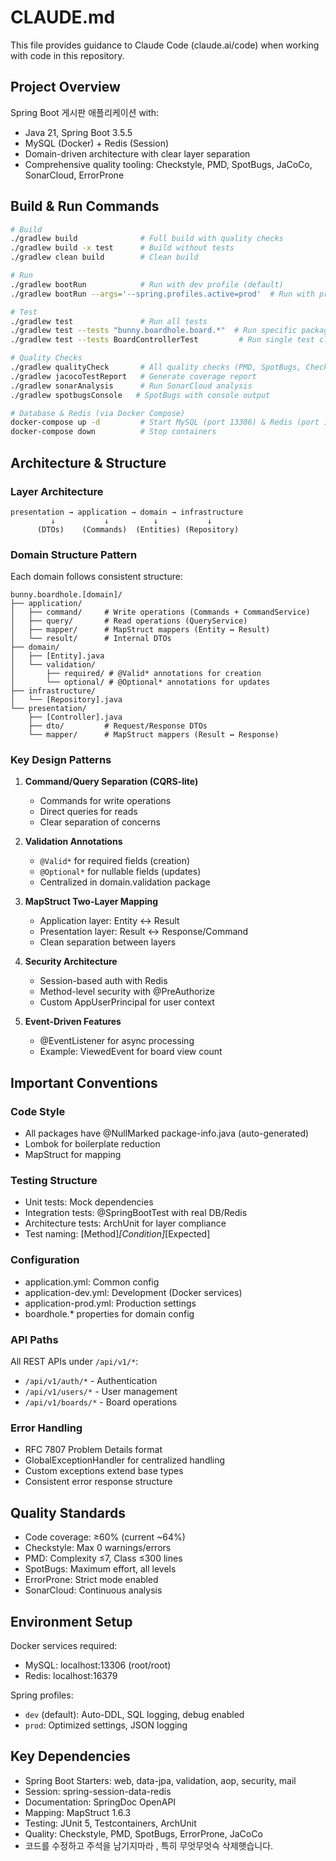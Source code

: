 # CLAUDE.md

This file provides guidance to Claude Code (claude.ai/code) when working with code in this repository.

## Project Overview

Spring Boot 게시판 애플리케이션 with:

- Java 21, Spring Boot 3.5.5
- MySQL (Docker) + Redis (Session)
- Domain-driven architecture with clear layer separation
- Comprehensive quality tooling: Checkstyle, PMD, SpotBugs, JaCoCo, SonarCloud, ErrorProne

## Build & Run Commands

```bash
# Build
./gradlew build              # Full build with quality checks
./gradlew build -x test      # Build without tests
./gradlew clean build        # Clean build

# Run 
./gradlew bootRun            # Run with dev profile (default)
./gradlew bootRun --args='--spring.profiles.active=prod'  # Run with prod profile

# Test
./gradlew test               # Run all tests
./gradlew test --tests "bunny.boardhole.board.*"  # Run specific package tests
./gradlew test --tests BoardControllerTest         # Run single test class

# Quality Checks
./gradlew qualityCheck       # All quality checks (PMD, SpotBugs, Checkstyle, Coverage)
./gradlew jacocoTestReport   # Generate coverage report
./gradlew sonarAnalysis      # Run SonarCloud analysis
./gradlew spotbugsConsole   # SpotBugs with console output

# Database & Redis (via Docker Compose)
docker-compose up -d         # Start MySQL (port 13306) & Redis (port 16379)
docker-compose down          # Stop containers
```

## Architecture & Structure

### Layer Architecture

```
presentation → application → domain → infrastructure
         ↓           ↓          ↓           ↓
      (DTOs)    (Commands)  (Entities) (Repository)
```

### Domain Structure Pattern

Each domain follows consistent structure:

```
bunny.boardhole.[domain]/
├── application/
│   ├── command/     # Write operations (Commands + CommandService)
│   ├── query/       # Read operations (QueryService)
│   ├── mapper/      # MapStruct mappers (Entity ↔ Result)
│   └── result/      # Internal DTOs
├── domain/
│   ├── [Entity].java
│   └── validation/  
│       ├── required/ # @Valid* annotations for creation
│       └── optional/ # @Optional* annotations for updates
├── infrastructure/
│   └── [Repository].java
└── presentation/
    ├── [Controller].java
    ├── dto/         # Request/Response DTOs
    └── mapper/      # MapStruct mappers (Result ↔ Response)
```

### Key Design Patterns

1. **Command/Query Separation (CQRS-lite)**
    - Commands for write operations
    - Direct queries for reads
    - Clear separation of concerns

2. **Validation Annotations**
    - `@Valid*` for required fields (creation)
    - `@Optional*` for nullable fields (updates)
    - Centralized in domain.validation package

3. **MapStruct Two-Layer Mapping**
    - Application layer: Entity ↔ Result
    - Presentation layer: Result ↔ Response/Command
    - Clean separation between layers

4. **Security Architecture**
    - Session-based auth with Redis
    - Method-level security with @PreAuthorize
    - Custom AppUserPrincipal for user context

5. **Event-Driven Features**
    - @EventListener for async processing
    - Example: ViewedEvent for board view count

## Important Conventions

### Code Style

- All packages have @NullMarked package-info.java (auto-generated)
- Lombok for boilerplate reduction
- MapStruct for mapping

### Testing Structure

- Unit tests: Mock dependencies
- Integration tests: @SpringBootTest with real DB/Redis
- Architecture tests: ArchUnit for layer compliance
- Test naming: [Method]_[Condition]_[Expected]

### Configuration

- application.yml: Common config
- application-dev.yml: Development (Docker services)
- application-prod.yml: Production settings
- boardhole.* properties for domain config

### API Paths

All REST APIs under `/api/v1/*`:

- `/api/v1/auth/*` - Authentication
- `/api/v1/users/*` - User management
- `/api/v1/boards/*` - Board operations

### Error Handling

- RFC 7807 Problem Details format
- GlobalExceptionHandler for centralized handling
- Custom exceptions extend base types
- Consistent error response structure

## Quality Standards

- Code coverage: ≥60% (current ~64%)
- Checkstyle: Max 0 warnings/errors
- PMD: Complexity ≤7, Class ≤300 lines
- SpotBugs: Maximum effort, all levels
- ErrorProne: Strict mode enabled
- SonarCloud: Continuous analysis

## Environment Setup

Docker services required:

- MySQL: localhost:13306 (root/root)
- Redis: localhost:16379

Spring profiles:

- `dev` (default): Auto-DDL, SQL logging, debug enabled
- `prod`: Optimized settings, JSON logging

## Key Dependencies

- Spring Boot Starters: web, data-jpa, validation, aop, security, mail
- Session: spring-session-data-redis
- Documentation: SpringDoc OpenAPI
- Mapping: MapStruct 1.6.3
- Testing: JUnit 5, Testcontainers, ArchUnit
- Quality: Checkstyle, PMD, SpotBugs, ErrorProne, JaCoCo
- 코드를 수정하고 주석을 남기지마라 , 특히 무엇무엇슥 삭제햇습니다.